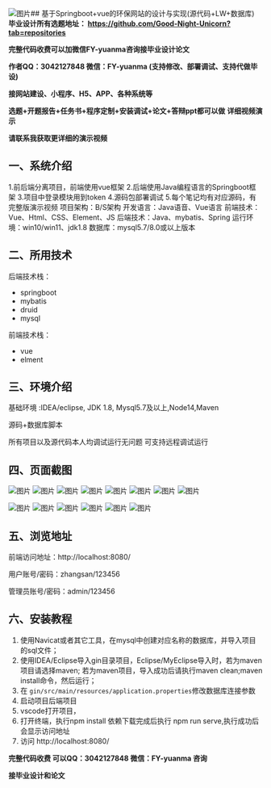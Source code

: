 ![图片](https://github.com/user-attachments/assets/b5ed7e9c-870b-4af3-a4c1-93b038d300fa)## 基于Springboot+vue的环保网站的设计与实现(源代码+LW+数据库)
**毕业设计所有选题地址： https://github.com/Good-Night-Unicorn?tab=repositories**

**完整代码收费可以加微信FY-yuanma咨询接毕业设计论文**

**作者QQ：3042127848 微信：FY-yuanma (支持修改、部署调试、支持代做毕设)**

**接网站建设、小程序、H5、APP、各种系统等**

**选题+开题报告+任务书+程序定制+安装调试+论文+答辩ppt都可以做**
**详细视频演示**

**请联系我获取更详细的演示视频**

## 一、系统介绍

1.前后端分离项目，前端使用vue框架
2.后端使用Java编程语言的Springboot框架
3.项目中登录模块用到token
4.源码包部署调试
5.每个笔记均有对应源码，有完整版演示视频
项目架构：B/S架构
开发语言：Java语音、Vue语言
前端技术：Vue、Html、CSS、Element、JS
后端技术：Java、mybatis、Spring
运行环境：win10/win11、jdk1.8
数据库：mysql5.7/8.0或以上版本

## 二、所用技术

后端技术栈：

- springboot
- mybatis
- druid
- mysql

前端技术栈：

- vue
- elment



## 三、环境介绍

基础环境 :IDEA/eclipse, JDK 1.8, Mysql5.7及以上,Node14,Maven

源码+数据库脚本

所有项目以及源代码本人均调试运行无问题 可支持远程调试运行

## 四、页面截图
![图片](https://github.com/user-attachments/assets/361ae16c-8857-45ff-8bb7-5ed9bbd8ff64)
![图片](https://github.com/user-attachments/assets/f3f2e908-08f0-4f69-88b3-874a7e49deb8)
![图片](https://github.com/user-attachments/assets/b4b65b2e-ed0b-405b-a621-1f5240b119ae)
![图片](https://github.com/user-attachments/assets/3867071e-51e1-466f-a3b6-c674aa60d5ef)
![图片](https://github.com/user-attachments/assets/01334eab-af59-48b6-b5d1-969e5a91cb1a)
![图片](https://github.com/user-attachments/assets/a7c45d5d-f240-4e49-95a4-82b0dadc9587)
![图片](https://github.com/user-attachments/assets/5403df65-717f-46f8-a4ef-b4fa12507f5a)
![图片](https://github.com/user-attachments/assets/fe7fc5d6-9882-4e16-ab90-db1804a5faaf)

![图片](https://github.com/user-attachments/assets/6948ea27-2f17-4ac5-bc0b-726c4e56e4fc)
![图片](https://github.com/user-attachments/assets/d7824d46-f5c0-476d-8983-eda4a8894698)
![图片](https://github.com/user-attachments/assets/3a546e52-3bca-48e0-9000-960af8de4085)
![图片](https://github.com/user-attachments/assets/14c685c8-3edb-4128-a559-f89a64f80a65)
![图片](https://github.com/user-attachments/assets/e0511482-2137-436f-96cf-13fe5dfcc0f7)
![图片](https://github.com/user-attachments/assets/37ffd286-fa1a-418b-98a6-b48268dac9c5)

## 五、浏览地址

前端访问地址：http://localhost:8080/

用户账号/密码：zhangsan/123456

管理员账号/密码：admin/123456  

## 六、安装教程

1. 使用Navicat或者其它工具，在mysql中创建对应名称的数据库，并导入项目的sql文件；
2. 使用IDEA/Eclipse导入gin目录项目，Eclipse/MyEclipse导入时，若为maven项目请选择maven;
   若为maven项目，导入成功后请执行maven clean;maven install命令，然后运行；
3. 在 `gin/src/main/resources/application.properties`修改数据库连接参数
4. 启动项目后端项目 
5. vscode打开项目，
6. 打开终端，执行npm install 依赖下载完成后执行 npm run serve,执行成功后会显示访问地址
7. 访问  http://localhost:8080/

**完整代码收费  可以QQ：3042127848 微信：FY-yuanma 咨询**

**接毕业设计和论文**
